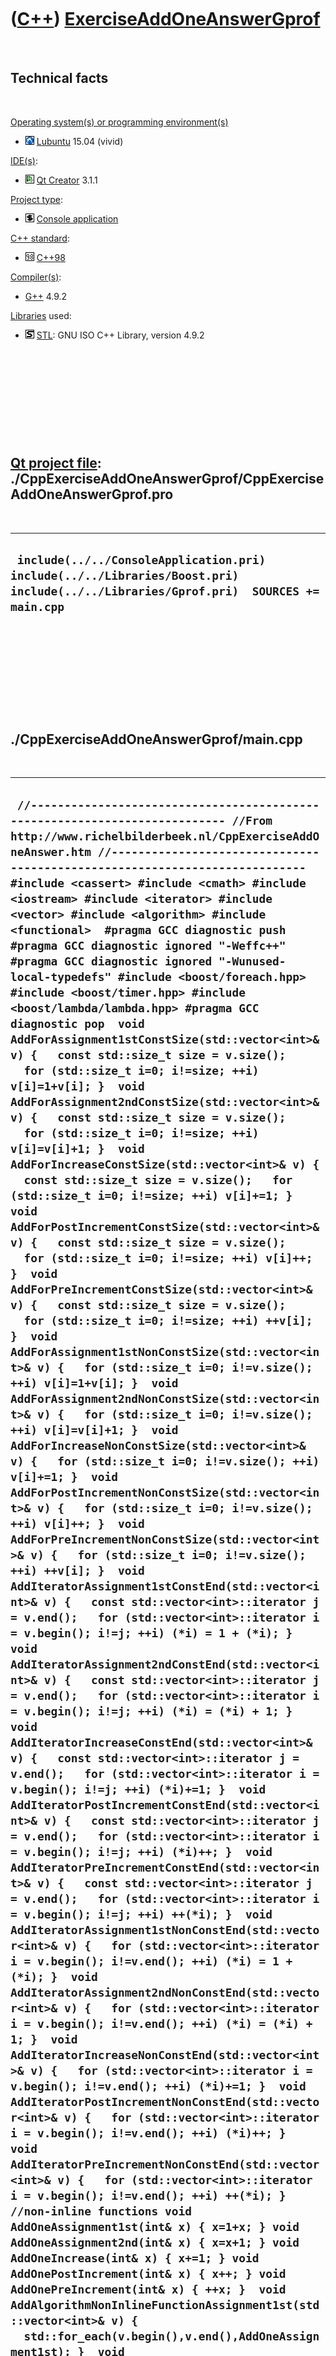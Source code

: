 



 

 

 

 

 

([C++](Cpp.md)) [ExerciseAddOneAnswerGprof](CppExerciseAddOneAnswerGprof.md)
==============================================================================

 

Technical facts
---------------

 

[Operating system(s) or programming environment(s)](CppOs.md)

-   ![Lubuntu](PicLubuntu.png) [Lubuntu](CppLubuntu.md) 15.04 (vivid)

[IDE(s)](CppIde.md):

-   ![Qt Creator](PicQtCreator.png) [Qt Creator](CppQtCreator.md) 3.1.1

[Project type](CppQtProjectType.md):

-   ![console](PicConsole.png) [Console
    application](CppConsoleApplication.md)

[C++ standard](CppStandard.md):

-   ![C++98](PicCpp98.png) [C++98](Cpp98.md)

[Compiler(s)](CppCompiler.md):

-   [G++](CppGpp.md) 4.9.2

[Libraries](CppLibrary.md) used:

-   ![STL](PicStl.png) [STL](CppStl.md): GNU ISO C++ Library, version
    4.9.2

 

 

 

 

 

[Qt project file](CppQtProjectFile.md): ./CppExerciseAddOneAnswerGprof/CppExerciseAddOneAnswerGprof.pro
--------------------------------------------------------------------------------------------------------

 

  -------------------------------------------------------------------------------------------------------------------------------------
  ` include(../../ConsoleApplication.pri) include(../../Libraries/Boost.pri) include(../../Libraries/Gprof.pri)  SOURCES += main.cpp`
  -------------------------------------------------------------------------------------------------------------------------------------

 

 

 

 

 

./CppExerciseAddOneAnswerGprof/main.cpp
---------------------------------------

 

  ----------------------------------------------------------------------------------------------------------------------------------------------------------------------------------------------------------------------------------------------------------------------------------------------------------------------------------------------------------------------------------------------------------------------------------------------------------------------------------------------------------------------------------------------------------------------------------------------------------------------------------------------------------------------------------------------------------------------------------------------------------------------------------------------------------------------------------------------------------------------------------------------------------------------------------------------------------------------------------------------------------------------------------------------------------------------------------------------------------------------------------------------------------------------------------------------------------------------------------------------------------------------------------------------------------------------------------------------------------------------------------------------------------------------------------------------------------------------------------------------------------------------------------------------------------------------------------------------------------------------------------------------------------------------------------------------------------------------------------------------------------------------------------------------------------------------------------------------------------------------------------------------------------------------------------------------------------------------------------------------------------------------------------------------------------------------------------------------------------------------------------------------------------------------------------------------------------------------------------------------------------------------------------------------------------------------------------------------------------------------------------------------------------------------------------------------------------------------------------------------------------------------------------------------------------------------------------------------------------------------------------------------------------------------------------------------------------------------------------------------------------------------------------------------------------------------------------------------------------------------------------------------------------------------------------------------------------------------------------------------------------------------------------------------------------------------------------------------------------------------------------------------------------------------------------------------------------------------------------------------------------------------------------------------------------------------------------------------------------------------------------------------------------------------------------------------------------------------------------------------------------------------------------------------------------------------------------------------------------------------------------------------------------------------------------------------------------------------------------------------------------------------------------------------------------------------------------------------------------------------------------------------------------------------------------------------------------------------------------------------------------------------------------------------------------------------------------------------------------------------------------------------------------------------------------------------------------------------------------------------------------------------------------------------------------------------------------------------------------------------------------------------------------------------------------------------------------------------------------------------------------------------------------------------------------------------------------------------------------------------------------------------------------------------------------------------------------------------------------------------------------------------------------------------------------------------------------------------------------------------------------------------------------------------------------------------------------------------------------------------------------------------------------------------------------------------------------------------------------------------------------------------------------------------------------------------------------------------------------------------------------------------------------------------------------------------------------------------------------------------------------------------------------------------------------------------------------------------------------------------------------------------------------------------------------------------------------------------------------------------------------------------------------------------------------------------------------------------------------------------------------------------------------------------------------------------------------------------------------------------------------------------------------------------------------------------------------------------------------------------------------------------------------------------------------------------------------------------------------------------------------------------------------------------------------------------------------------------------------------------------------------------------------------------------------------------------------------------------------------------------------------------------------------------------------------------------------------------------------------------------------------------------------------------------------------------------------------------------------------------------------------------------------------------------------------------------------------------------------------------------------------------------------------------------------------------------------------------------------------------------------------------------------------------------------------------------------------------------------------------------------------------------------------------------------------------------------------------------------------------------------------------------------------------------------------------------------------------------------------------------------------------------------------------------------------------------------------------------------------------------------------------------------------------------------------------------------------------------------------------------------------------------------------------------------------------------------------------------------------------------------------------------------------------------------------------------------------------------------------------------------------------------------------------------------------------------------------------------------------------------------------------------------------------------------------------------------------------------------------------------------------------------------------------------------------------------------------------------------------------------------------------------------------------------------------------------------------------------------------------------------------------------------------------------------------------------------------------------------------------------------------------------------------------------------------------------------------------------------------------------------------------------------------------------------------------------------------------------------------------------------------------------------------------------------------------------------------------------------------------------------------------------------------------------------------------------------------------------------------------------------------------------------------------------------------------------------------------------------------------------------------------------------------------------------------------------------------------------------------------------------------------------------------------------------------------------------------------------------------------------------------------------------------------------------------------------------------------------------------------------------------------------------------------------------------------------------------------------------------------------------------------------------------------------------------------------------------------------------------------------------------------------------------------------------------------------------------------------------------------------------------------------------------------------------------------------------------------------------------------------------------------------------------------------------------------------------------------------------------------------------------------------------------------------------------------------------------------------------------------------------------------------------------------------------------------------------------------------------------------------------------------------------------------------------------------------------------------------------------------------------------------------------------------------------------------------------------------------------------------------------------------------------------------------------------------------------------------------------------------------------------------------------------------------------------------------------------------------------------------------------------------------------------------------------------------------------------------------------------------------------------------------------------------------------------------------------------------------------------------------------------------------------------------------------------------------------------------------------------------------------------------------------------------------------------------------------------------------------------------------------------------------------------------------------------------------------------------------------------------------------------------------------------------------------------------------------------------------------------------------------------------------------------------------------------------------------------------------------------------------------------------------------------------------------------------------------------------------------------------------------------------------------------------------------------------------------------------------------------------------------------------------------------------------------------------------------------------------------------------------------------------------------------------------------------------------------------------------------------------------------------------------------------------------------------------------------------------------------------------------------------------------------------------------------------------------------------------------------------------------------------------------------------------------------------------------------------------------------------------------------------------------------------------------------------------------------------------------------------------------------------------------------------------------------------------------------------------------------------------------------------------------------------------------------------------------------------------------------------------------------------------------------------------------------------------------------------------------------------------------------------------------------------------------------------------------------------------------------------------------------------------------------------------------------------------------------------------------------------------------------------------------------------------------------------------------------------------------------------------------------------------------------------------------------------------------------------------------------------------------------------------------------------------------------------------------------------------------------------------------------------------------------------------------------------------------------------------------------------------------------------------------------------------------------------------------------------------------------------------------------------------------------------------------------------------------------------------------------------------------------------------------------------------------------------------------------------------------------------------------------------------------------------------------------------------------------------------------------------------------------------------------------------------------------------------------------------------------------------------------------------------------------------------------------------------------------------------------------------------------------------------------------------------------------------------------------------------------------------------------------------------------------------------------------------------------------------------------------------------------------------------------------------------------------------------------------------------------------------------------------------------------------------------------------------------------------------------------------------------------------------------------------------------------------------------------------------------------------------------------------------------------------------------------------------------------------------------------------------------------------------------------------------------------------------------------------------------------------------------------------------------------------------------------------------------------------------------------------------------------------------------------------------------------------------------------------------------------------------------------------------------------------------------------------------------------------------------------------------------------------------------------------------------------------------------------------------------------------------------------------------------------------------------------------------------------------------------------------------------------------------------------------------------------------------------------------------------------------------------------------------------------------------------------------------------------------------------------------------------------------------------------------------------------------------------------------------------------------------------------------------------------------------------------------------------------------------------------------------------------------------------------------------------------------------------------------------------------------------------------------------------------------------------------------------------------------------------------------------------------------------------------------------------------------------------------------------------------------------------------------------------------------------------------------------------------------------------------------------------------------------------------------------------------------------------------------------------------------------------------------------------------------------------------------------------------------------------------------------------------------------------------------------------------------------------------------------------------------------------------------------------------------------------------------------------------------------------------------------------------------------------------------------------------------------------------------------------------------------------------------------------------------------------------------------------------------------------------------------------------------------------------------------------------------------------------------------------------------------------------------------------------------------------------------------------------------------------------------------------------------------------------------------------------------------------------------------------------------------------------------------------------------------------------------------------------------------------------------------------------------------------------------------------------------------------------------------------------------------------------------------------------------------------------------------------------------------------------------------------------------------------------------------------------------------------------------------------------------------------------------------------------------------------------------------------------------------------------------------------------------------------------------------------------------------------------------------------------------------------------------------------------------------------------------------------------------------------------------------------------------------------------------------------------------------------------------------------------------------------------------------------------------------------------------------------------------------------------------------------------------------------------------------------------------------------------------------------------------------------------------------------------------------------------------------------------------------------------------------------------------------------------------------------------------------------------------------------------------------------------------------------------------------------------------------------------------------------------------------------------------------------------------------------------------------------------------------------------------------------------------------------------------------------------------------------------------------------------------------------------------------------------------------------------------------------------------------------------------------------------------------------------------------------------------------------------------------------------------------------------------------------------------------------------------------------------------------------------------------------------------------------------------------------------------------------------------------------------------------------------------------------------------------------------------------------------------------------------------------------------------------------------------------------------------------------------------------------------------------------------------------------------------------------------------------------------------------------------------------------------------------------------------------------------------------------------------------------------------------------------------------------------------------------------------------------------------------------------------------------------------------------------------------------------------------------------------------------------------------------------------------------------------------------------------------------------------------------------------------------------------------------------------------------------------------------------------------------------------------------------------------------------------------------------------------------------------------------------------------------------------------------------------------------------------------------------------------------------------------------------------------------------------------------------------------------------------------------------------------------------------------------------------------------------------------------------------------------------------------------------------------------------------------------------------------------------------------------------------------------------------------------------------------------------------------------------------------------------------------------------------------------------------------------------------------------------------------------------------------------------------------------------------------------------------------------------------------------------------------------------------------------------------------------------------------------------------------------------------------------------------------------------------------------------------------------------------------------------------------------------------------------------------------------------------------------------------------------------------------------------------------------------------------------------------------------------------------------------------------------------------------------------------------------------------------------------------------------------------------------------------------------------------------------------------------------------------------------------------------------------------------------------------------------------------------------------------------------------------------------------------------------------------------------------------------------------------------------------------------------------------------------------------------------------------------------------------------------------------------------------------------------------------------------------------------------------------------------------------------------------------------------------------------------------------------------------------------------------------------------------------------------------------------------------------------------------------------------------------------------------------------------------------------------------------------------------------------------------------------------------------------------------------------------------------------------------------------------------------------------------------------------------------------------------------------------------------------------------------------------------------------------------------------------------------------------------------------------------------------------------------------------------------------------------------------------------------------------------------------------------------------------------------------------------------------------------------------------------------------------------------------------------------------------------------------------------------------------------------------------------------------------------------------------------------------------------------------------------------------------------------------------------------------------------------------------------------------------------------------------------------------------------------------------------------------------------------------------------------------------------------------------------------------------------------------------------------------------------------------------------------------------------------------------------------------------------------------------------------------------------------------------------------------------------------------------------------------------------------------------------------------------------------------------------------------------------------------------------------------------------------------------------------------------------------------------------------------------------------------------------------------------------------------------------------------------------------------------------------------------------------------------------------------------------------------------------------------------------------
  ` //--------------------------------------------------------------------------- //From http://www.richelbilderbeek.nl/CppExerciseAddOneAnswer.htm //--------------------------------------------------------------------------- #include <cassert> #include <cmath> #include <iostream> #include <iterator> #include <vector> #include <algorithm> #include <functional>  #pragma GCC diagnostic push #pragma GCC diagnostic ignored "-Weffc++" #pragma GCC diagnostic ignored "-Wunused-local-typedefs" #include <boost/foreach.hpp> #include <boost/timer.hpp> #include <boost/lambda/lambda.hpp> #pragma GCC diagnostic pop  void AddForAssignment1stConstSize(std::vector<int>& v) {   const std::size_t size = v.size();   for (std::size_t i=0; i!=size; ++i) v[i]=1+v[i]; }  void AddForAssignment2ndConstSize(std::vector<int>& v) {   const std::size_t size = v.size();   for (std::size_t i=0; i!=size; ++i) v[i]=v[i]+1; }  void AddForIncreaseConstSize(std::vector<int>& v) {   const std::size_t size = v.size();   for (std::size_t i=0; i!=size; ++i) v[i]+=1; }  void AddForPostIncrementConstSize(std::vector<int>& v) {   const std::size_t size = v.size();   for (std::size_t i=0; i!=size; ++i) v[i]++; }  void AddForPreIncrementConstSize(std::vector<int>& v) {   const std::size_t size = v.size();   for (std::size_t i=0; i!=size; ++i) ++v[i]; }  void AddForAssignment1stNonConstSize(std::vector<int>& v) {   for (std::size_t i=0; i!=v.size(); ++i) v[i]=1+v[i]; }  void AddForAssignment2ndNonConstSize(std::vector<int>& v) {   for (std::size_t i=0; i!=v.size(); ++i) v[i]=v[i]+1; }  void AddForIncreaseNonConstSize(std::vector<int>& v) {   for (std::size_t i=0; i!=v.size(); ++i) v[i]+=1; }  void AddForPostIncrementNonConstSize(std::vector<int>& v) {   for (std::size_t i=0; i!=v.size(); ++i) v[i]++; }  void AddForPreIncrementNonConstSize(std::vector<int>& v) {   for (std::size_t i=0; i!=v.size(); ++i) ++v[i]; }  void AddIteratorAssignment1stConstEnd(std::vector<int>& v) {   const std::vector<int>::iterator j = v.end();   for (std::vector<int>::iterator i = v.begin(); i!=j; ++i) (*i) = 1 + (*i); }  void AddIteratorAssignment2ndConstEnd(std::vector<int>& v) {   const std::vector<int>::iterator j = v.end();   for (std::vector<int>::iterator i = v.begin(); i!=j; ++i) (*i) = (*i) + 1; }  void AddIteratorIncreaseConstEnd(std::vector<int>& v) {   const std::vector<int>::iterator j = v.end();   for (std::vector<int>::iterator i = v.begin(); i!=j; ++i) (*i)+=1; }  void AddIteratorPostIncrementConstEnd(std::vector<int>& v) {   const std::vector<int>::iterator j = v.end();   for (std::vector<int>::iterator i = v.begin(); i!=j; ++i) (*i)++; }  void AddIteratorPreIncrementConstEnd(std::vector<int>& v) {   const std::vector<int>::iterator j = v.end();   for (std::vector<int>::iterator i = v.begin(); i!=j; ++i) ++(*i); }  void AddIteratorAssignment1stNonConstEnd(std::vector<int>& v) {   for (std::vector<int>::iterator i = v.begin(); i!=v.end(); ++i) (*i) = 1 + (*i); }  void AddIteratorAssignment2ndNonConstEnd(std::vector<int>& v) {   for (std::vector<int>::iterator i = v.begin(); i!=v.end(); ++i) (*i) = (*i) + 1; }  void AddIteratorIncreaseNonConstEnd(std::vector<int>& v) {   for (std::vector<int>::iterator i = v.begin(); i!=v.end(); ++i) (*i)+=1; }  void AddIteratorPostIncrementNonConstEnd(std::vector<int>& v) {   for (std::vector<int>::iterator i = v.begin(); i!=v.end(); ++i) (*i)++; }  void AddIteratorPreIncrementNonConstEnd(std::vector<int>& v) {   for (std::vector<int>::iterator i = v.begin(); i!=v.end(); ++i) ++(*i); }  //non-inline functions void AddOneAssignment1st(int& x) { x=1+x; } void AddOneAssignment2nd(int& x) { x=x+1; } void AddOneIncrease(int& x) { x+=1; } void AddOnePostIncrement(int& x) { x++; } void AddOnePreIncrement(int& x) { ++x; }  void AddAlgorithmNonInlineFunctionAssignment1st(std::vector<int>& v) {   std::for_each(v.begin(),v.end(),AddOneAssignment1st); }  void AddAlgorithmNonInlineFunctionAssignment2nd(std::vector<int>& v) {   std::for_each(v.begin(),v.end(),AddOneAssignment2nd); }  void AddAlgorithmNonInlineFunctionIncrease(std::vector<int>& v) {   std::for_each(v.begin(),v.end(),AddOneIncrease); }  void AddAlgorithmNonInlineFunctionPostIncrement(std::vector<int>& v) {   std::for_each(v.begin(),v.end(),AddOnePostIncrement); }  void AddAlgorithmNonInlineFunctionPreIncrement(std::vector<int>& v) {   std::for_each(v.begin(),v.end(),AddOnePreIncrement); }  //inline functions inline void AddOneAssignmentInline1st(int& x) { x=1+x; } inline void AddOneAssignmentInline2nd(int& x) { x=x+1; } inline void AddOneIncreaseInline(int& x) { x+=1; } inline void AddOnePostIncrementInline(int& x) { x++; } inline void AddOnePreIncrementInline(int& x) { ++x; }  void AddAlgorithmInlineFunctionAssignment1st(std::vector<int>& v) {   std::for_each(v.begin(),v.end(),AddOneAssignmentInline1st); }  void AddAlgorithmInlineFunctionAssignment2nd(std::vector<int>& v) {   std::for_each(v.begin(),v.end(),AddOneAssignmentInline2nd); }  void AddAlgorithmInlineFunctionIncrease(std::vector<int>& v) {   std::for_each(v.begin(),v.end(),AddOneIncreaseInline); }  void AddAlgorithmInlineFunctionPostIncrement(std::vector<int>& v) {   std::for_each(v.begin(),v.end(),AddOnePostIncrementInline); }  void AddAlgorithmInlineFunctionPreIncrement(std::vector<int>& v) {   std::for_each(v.begin(),v.end(),AddOnePreIncrementInline); }  //Non-inline-operator() structs struct AddOnerNonInlineAssignment1st { void operator()(int& x) { x=1+x; } }; struct AddOnerNonInlineAssignment2nd { void operator()(int& x) { x=x+1; } }; struct AddOnerNonInlineIncrease      { void operator()(int& x) { x+=1;  } }; struct AddOnerNonInlinePostIncrement { void operator()(int& x) { x++;   } }; struct AddOnerNonInlinePreIncrement  { void operator()(int& x) { ++x;   } };  void AddAlgorithmFunctorNonInlineAssignment1st(std::vector<int>& v) {   std::for_each(v.begin(),v.end(), AddOnerNonInlineAssignment1st() ); }  void AddAlgorithmFunctorNonInlineAssignment2nd(std::vector<int>& v) {   std::for_each(v.begin(),v.end(), AddOnerNonInlineAssignment2nd() ); }  void AddAlgorithmFunctorNonInlineIncrease(std::vector<int>& v) {   std::for_each(v.begin(),v.end(), AddOnerNonInlineIncrease() ); }  void AddAlgorithmFunctorNonInlinePostIncrement(std::vector<int>& v) {   std::for_each(v.begin(),v.end(), AddOnerNonInlinePostIncrement() ); }  void AddAlgorithmFunctorNonInlinePreIncrement(std::vector<int>& v) {   std::for_each(v.begin(),v.end(), AddOnerNonInlinePreIncrement() ); }  //Inline-operator() structs struct AddOnerInlineAssignment1st { inline void operator()(int& x) { x=1+x; } }; struct AddOnerInlineAssignment2nd { inline void operator()(int& x) { x=x+1; } }; struct AddOnerInlineIncrease      { inline void operator()(int& x) { x+=1;  } }; struct AddOnerInlinePostIncrement { inline void operator()(int& x) { x++;   } }; struct AddOnerInlinePreIncrement  { inline void operator()(int& x) { ++x;   } };  void AddAlgorithmFunctorInlineAssignment1st(std::vector<int>& v) {   std::for_each(v.begin(),v.end(), AddOnerInlineAssignment1st() ); }  void AddAlgorithmFunctorInlineAssignment2nd(std::vector<int>& v) {   std::for_each(v.begin(),v.end(), AddOnerInlineAssignment2nd() ); }  void AddAlgorithmFunctorInlineIncrease(std::vector<int>& v) {   std::for_each(v.begin(),v.end(), AddOnerInlineIncrease() ); }  void AddAlgorithmFunctorInlinePostIncrement(std::vector<int>& v) {   std::for_each(v.begin(),v.end(), AddOnerInlinePostIncrement() ); }  void AddAlgorithmFunctorInlinePreIncrement(std::vector<int>& v) {   std::for_each(v.begin(),v.end(), AddOnerInlinePreIncrement() ); }  void AddAlgorithmBind1st(std::vector<int>& v) {   std::transform(v.begin(),v.end(),v.begin(),     std::bind1st(std::plus<int>(),1)); }  void AddAlgorithmBind2nd(std::vector<int>& v) {   std::transform(v.begin(),v.end(),v.begin(),     std::bind2nd(std::plus<int>(),1)); }  void AddBoostForeachPreIncrement(std::vector<int>& v) {   BOOST_FOREACH(int &i, v) { ++i; } }  void AddBoostForeachPostIncrement(std::vector<int>& v) {   BOOST_FOREACH(int &i, v) { i++; } }  void AddBoostForeachIncrease(std::vector<int>& v) {   BOOST_FOREACH(int &i, v) { i+=1; } }  void AddBoostForeachAssignment1st(std::vector<int>& v) {   BOOST_FOREACH(int &i, v) { i=1+i; } }  void AddBoostForeachAssignment2nd(std::vector<int>& v) {   BOOST_FOREACH(int &i, v) { i=i+1; } }  void AddBoostLambdaPreIncrement(std::vector<int>& v) {   std::for_each(v.begin(),v.end(), ++boost::lambda::_1); }  void AddBoostLambdaPostIncrement(std::vector<int>& v) {   std::for_each(v.begin(),v.end(), boost::lambda::_1++); }  void AddBoostLambdaIncrease(std::vector<int>& v) {   std::for_each(v.begin(),v.end(), boost::lambda::_1+=1); }  void AddBoostLambdaAssignment1st(std::vector<int>& v) {   std::for_each(v.begin(),v.end(), boost::lambda::_1 = boost::lambda::_1 + 1); }  void AddBoostLambdaAssignment2nd(std::vector<int>& v) {   std::for_each(v.begin(),v.end(), boost::lambda::_1 = 1 + boost::lambda::_1); }  void AddCpp11ForPreIncrement(std::vector<int>& v) {   for(int &i: v) { ++i; } }  void AddCpp11ForPostIncrement(std::vector<int>& v) {   for(int &i: v) { i++; } }  void AddCpp11ForIncrease(std::vector<int>& v) {   for(int &i: v) { i+=1; } }  void AddCpp11ForAssignment1st(std::vector<int>& v) {   for(int &i: v) { i=1+i; } }  void AddCpp11ForAssignment2nd(std::vector<int>& v) {   for(int &i: v) { i=i+1; } }  void AddCpp11LambdaPreIncrement(std::vector<int>& v) {   std::for_each(v.begin(),v.end(), [](int&i) { ++i; } ); }  void AddCpp11LambdaPostIncrement(std::vector<int>& v) {   std::for_each(v.begin(),v.end(), [](int&i) { i++; } ); }  void AddCpp11LambdaIncrease(std::vector<int>& v) {   std::for_each(v.begin(),v.end(), [](int&i) { i+=1; } ); }  void AddCpp11LambdaAssignment1st(std::vector<int>& v) {   std::for_each(v.begin(),v.end(), [](int&i) { i = i + 1; } ); }  void AddCpp11LambdaAssignment2nd(std::vector<int>& v) {   std::for_each(v.begin(),v.end(), [](int&i) { i = 1 + i; } ); }  //From http://www.richelbilderbeek.nl/CppExerciseAddOneAnswer.htm struct Function {   typedef void (*FunctionPointer)(std::vector<int>&);    Function(FunctionPointer function, const std::string& name)     : m_function(function),       m_name(name),       m_time(0.0)   {    }   void DoWork(std::vector<int>& v)   {     boost::timer t;     m_function(v);     m_time += t.elapsed();   }   const std::string& GetName() const { return m_name; }   double GetTime() const { return m_time; }   private:   FunctionPointer m_function;   std::string m_name;   double m_time; };  //From http://www.richelbilderbeek.nl/CppExerciseAddOneAnswer.htm std::vector<Function> GetFunctions() {   std::vector<Function> v;   //For loop, const size   v.push_back(Function(AddForAssignment1stConstSize,"For-loop, assignment 1st, const size"));   v.push_back(Function(AddForAssignment2ndConstSize,"For-loop, assignment 2nd, const size"));   v.push_back(Function(AddForIncreaseConstSize,"For-loop, increase, const size"));   v.push_back(Function(AddForPostIncrementConstSize,"For-loop, post-increment, const size"));   v.push_back(Function(AddForPreIncrementConstSize,"For-loop, pre-increment, const size"));   //For loop, non-const size   v.push_back(Function(AddForAssignment1stNonConstSize,"For-loop, assignment 1st, non-const size"));   v.push_back(Function(AddForAssignment2ndNonConstSize,"For-loop, assignment 2nd, non-const size"));   v.push_back(Function(AddForIncreaseNonConstSize,"For-loop, increase, non-const size"));   v.push_back(Function(AddForPostIncrementNonConstSize,"For-loop, post-increment, non-const size"));   v.push_back(Function(AddForPreIncrementNonConstSize,"For-loop, pre-increment, non-const size"));   //Iterator, const end   v.push_back(Function(AddIteratorAssignment1stConstEnd,"Iterator, assignment 1st, const end"));   v.push_back(Function(AddIteratorAssignment2ndConstEnd,"Iterator, assignment 2nd, const end"));   v.push_back(Function(AddIteratorIncreaseConstEnd,"Iterator, increase, const end"));   v.push_back(Function(AddIteratorPostIncrementConstEnd,"Iterator, post-increment, const end"));   v.push_back(Function(AddIteratorPreIncrementConstEnd,"Iterator, pre-increment, const end"));   //Iterator, non-const end   v.push_back(Function(AddIteratorAssignment1stNonConstEnd,"Iterator, assignment 1st, non-const end"));   v.push_back(Function(AddIteratorAssignment2ndNonConstEnd,"Iterator, assignment 2nd, non-const end"));   v.push_back(Function(AddIteratorIncreaseNonConstEnd,"Iterator, increase, non-const end"));   v.push_back(Function(AddIteratorPostIncrementNonConstEnd,"Iterator, post-increment, non-const end"));   v.push_back(Function(AddIteratorPreIncrementNonConstEnd,"Iterator, pre-increment, non-const end"));   //Algorithm to non-inline function   v.push_back(Function(AddAlgorithmNonInlineFunctionAssignment1st,     "Algorithm, non-inline function, assignment 1st"));   v.push_back(Function(AddAlgorithmNonInlineFunctionAssignment2nd,     "Algorithm, non-inline function, assignment 2nd"));   v.push_back(Function(AddAlgorithmNonInlineFunctionIncrease,     "Algorithm, non-inline function, increase"));   v.push_back(Function(AddAlgorithmNonInlineFunctionPostIncrement,     "Algorithm, non-inline function, post-increment"));   v.push_back(Function(AddAlgorithmNonInlineFunctionPreIncrement,     "Algorithm, non-inline function, pre-increment"));   //Algorithm to inline function   v.push_back(Function(AddAlgorithmInlineFunctionAssignment1st,     "Algorithm, inline function, assignment 1st"));   v.push_back(Function(AddAlgorithmInlineFunctionAssignment2nd,     "Algorithm, inline function, assignment 2nd"));   v.push_back(Function(AddAlgorithmInlineFunctionIncrease,     "Algorithm, inline function, increase"));   v.push_back(Function(AddAlgorithmInlineFunctionPostIncrement,     "Algorithm, inline function, post-increment"));   v.push_back(Function(AddAlgorithmInlineFunctionPreIncrement,     "Algorithm, inline function, pre-increment"));   //Algorithm using non-inline-operator() functor   v.push_back(Function(AddAlgorithmFunctorNonInlineAssignment1st,     "Algorithm, functor, non-inline, assignment 1st"));   v.push_back(Function(AddAlgorithmFunctorNonInlineAssignment2nd,     "Algorithm, functor, non-inline, assignment 2nd"));   v.push_back(Function(AddAlgorithmFunctorNonInlineIncrease,     "Algorithm, functor, non-inline, increase"));   v.push_back(Function(AddAlgorithmFunctorNonInlinePostIncrement,     "Algorithm, functor, non-inline, post-increment"));   v.push_back(Function(AddAlgorithmFunctorNonInlinePreIncrement,     "Algorithm, functor, non-inline, pre-increment"));   //Algorithm using inline-operator() functor   v.push_back(Function(AddAlgorithmFunctorInlineAssignment1st,     "Algorithm, functor, inline, assignment 1st"));   v.push_back(Function(AddAlgorithmFunctorInlineAssignment2nd,     "Algorithm, functor, inline, assignment 2nd"));   v.push_back(Function(AddAlgorithmFunctorInlineIncrease,     "Algorithm, functor, inline, increase"));   v.push_back(Function(AddAlgorithmFunctorInlinePostIncrement,     "Algorithm, functor, inline, post-increment"));   v.push_back(Function(AddAlgorithmFunctorInlinePreIncrement,     "Algorithm, functor, inline, pre-increment"));   //Binders   v.push_back(Function(AddAlgorithmBind1st,     "Algorithm, std::plus, std::bind1st"));   v.push_back(Function(AddAlgorithmBind2nd,     "Algorithm, std::plus, std::bind2nd"));   //BOOST_FOREACH   v.push_back(Function(AddBoostForeachPreIncrement,     "BOOST_FOREACH, pre-increment"));   v.push_back(Function(AddBoostForeachPostIncrement,     "BOOST_FOREACH, post-increment"));   v.push_back(Function(AddBoostForeachIncrease,     "BOOST_FOREACH, increase"));   v.push_back(Function(AddBoostForeachAssignment1st,     "BOOST_FOREACH, assignment 1st"));   v.push_back(Function(AddBoostForeachAssignment2nd,     "BOOST_FOREACH, assignment 2nd"));   //Boost Lambda   v.push_back(Function(AddBoostLambdaPreIncrement,     "Boost.Lambda, pre-increment"));   v.push_back(Function(AddBoostLambdaPostIncrement,     "Boost.Lambda, post-increment"));   v.push_back(Function(AddBoostLambdaIncrease,     "Boost.Lambda, increase"));   v.push_back(Function(AddBoostLambdaAssignment1st,     "Boost.Lambda, assignment 1st"));   v.push_back(Function(AddBoostLambdaAssignment2nd,     "Boost.Lambda, assignment 2nd"));   //C++11 ranged for loop   v.push_back(Function(AddCpp11ForPreIncrement,     "C++11 ranged for loop, pre-increment"));   v.push_back(Function(AddCpp11ForPostIncrement,     "C++11 ranged for loop, post-increment"));   v.push_back(Function(AddCpp11ForIncrease,     "C++11 ranged for loop, increase"));   v.push_back(Function(AddCpp11ForAssignment1st,     "C++11 ranged for loop, assignment 1st"));   v.push_back(Function(AddCpp11ForAssignment2nd,     "C++11 ranged for loop, assignment 2nd"));   //C++11 Lambda   v.push_back(Function(AddCpp11LambdaPreIncrement,     "C++11 lambda expression, pre-increment"));   v.push_back(Function(AddCpp11LambdaPostIncrement,     "C++11 lambda expression, post-increment"));   v.push_back(Function(AddCpp11LambdaIncrease,     "C++11 lambda expression, increase"));   v.push_back(Function(AddCpp11LambdaAssignment1st,     "C++11 lambda expression, assignment 1st"));   v.push_back(Function(AddCpp11LambdaAssignment2nd,     "C++11 lambda expression, assignment 2nd"));   return v; }  void TestFunctions(const std::vector<Function>& functions_original) {   std::vector<Function> functions(functions_original);   std::vector<int> v;   int value = 0;   v.push_back(value);    std::for_each(functions.begin(),functions.end(),     [&v,&value](Function& function)     {       function.DoWork(v);       assert(v[0] == value + 1);       ++value;     }   ); }  //From http://www.richelbilderbeek.nl/CppExerciseAddOneAnswer.htm int main() {   #ifndef NDEBUG   std::cout << "Set program to release mode, otherwise benchmark gives misleading results\n";\   return 0;   #else    boost::timer t;    const int size = 100000000;   const int nTimes = 10;   std::vector<Function> functions = GetFunctions();   TestFunctions(functions);    std::vector<int> v(size,0);    for (int i=0; i!=nTimes; ++i)   {     std::cout << i << " / " << nTimes << std::endl;     std::random_shuffle(functions.begin(), functions.end());     std::for_each(functions.begin(),functions.end(),       [&v](Function& f)       {         f.DoWork(v);         assert(f.GetTime() > 0.0           && "There must be some time passing for a test to work"           && "Increase 'size'");       }     );   }    std::sort(functions.begin(),functions.end(),     [](const Function& lhs, const Function& rhs)     {       return lhs.GetTime() < rhs.GetTime();     }   );    std::cout     << "Done!\n"     << "Size std::vector: " << size << '\n'     << "Repeats: " << nTimes << '\n'     << "Timer minimal interval: " << t.elapsed_min() << '\n'     << "Results (best result first):\n";    std::for_each(functions.begin(),functions.end(),     [](const Function& f)     {       std::cout << f.GetName() << ": " << f.GetTime() << '\n';     }   );     std::cout << "Total running time: " << t.elapsed() << " seconds." << std::endl;   #endif }  /* Size std::vector: 40000000 Repeats: 10 Timer minimal interval: 1e-06 Results (best result first): C++11 lambda expression, pre-increment: 0.37 Iterator, increase, non-const end: 0.38 Algorithm, functor, inline, assignment 1st: 0.38 Algorithm, functor, non-inline, increase: 0.38 Algorithm, functor, non-inline, pre-increment: 0.38 BOOST_FOREACH, assignment 2nd: 0.38 Iterator, post-increment, const end: 0.38 Boost.Lambda, pre-increment: 0.38 Algorithm, non-inline function, assignment 2nd: 0.38 Algorithm, inline function, pre-increment: 0.38 Boost.Lambda, assignment 1st: 0.39 BOOST_FOREACH, increase: 0.39 Algorithm, inline function, assignment 2nd: 0.39 BOOST_FOREACH, pre-increment: 0.39 Algorithm, functor, non-inline, assignment 2nd: 0.39 Algorithm, inline function, post-increment: 0.39 C++11 ranged for loop, pre-increment: 0.39 Algorithm, functor, non-inline, assignment 1st: 0.39 C++11 ranged for loop, assignment 2nd: 0.39 Boost.Lambda, assignment 2nd: 0.39 Algorithm, functor, non-inline, post-increment: 0.39 Iterator, post-increment, non-const end: 0.39 Iterator, pre-increment, non-const end: 0.39 Algorithm, non-inline function, assignment 1st: 0.39 BOOST_FOREACH, assignment 1st: 0.39 Algorithm, std::plus, std::bind2nd: 0.39 Iterator, assignment 2nd, const end: 0.39 Algorithm, non-inline function, post-increment: 0.39 Iterator, pre-increment, const end: 0.39 Iterator, assignment 2nd, non-const end: 0.39 Algorithm, inline function, assignment 1st: 0.39 Algorithm, functor, inline, post-increment: 0.4 C++11 lambda expression, increase: 0.4 Boost.Lambda, post-increment: 0.4 Boost.Lambda, increase: 0.4 Iterator, increase, const end: 0.4 Algorithm, std::plus, std::bind1st: 0.4 Iterator, assignment 1st, non-const end: 0.4 C++11 ranged for loop, increase: 0.4 Algorithm, functor, inline, increase: 0.4 C++11 lambda expression, post-increment: 0.4 Algorithm, functor, inline, assignment 2nd: 0.4 C++11 ranged for loop, post-increment: 0.4 Algorithm, inline function, increase: 0.4 Algorithm, non-inline function, increase: 0.4 Algorithm, non-inline function, pre-increment: 0.4 C++11 ranged for loop, assignment 1st: 0.4 BOOST_FOREACH, post-increment: 0.4 Iterator, assignment 1st, const end: 0.4 C++11 lambda expression, assignment 1st: 0.41 Algorithm, functor, inline, pre-increment: 0.41 For-loop, increase, const size: 0.44 For-loop, increase, non-const size: 0.44 For-loop, assignment 1st, const size: 0.44 For-loop, assignment 2nd, non-const size: 0.45 For-loop, assignment 1st, non-const size: 0.46 For-loop, assignment 2nd, const size: 0.46 C++11 lambda expression, assignment 2nd: 0.46 For-loop, post-increment, const size: 0.47 For-loop, post-increment, non-const size: 0.47 For-loop, pre-increment, non-const size: 0.48 For-loop, pre-increment, const size: 0.49 Total running time: 25.16 seconds. */  /* 2015-04-10: Differences are very small  Size std::vector: 10000000 Repeats: 100 Timer minimal interval: 1e-06 Results (best result first): C++11 ranged for loop, post-increment: 0.606102 Algorithm, std::plus, std::bind1st: 0.607189 BOOST_FOREACH, post-increment: 0.607494 Boost.Lambda, increase: 0.607584 Algorithm, inline function, assignment 2nd: 0.607798 Algorithm, non-inline function, pre-increment: 0.608403 Algorithm, inline function, pre-increment: 0.608423 Boost.Lambda, assignment 1st: 0.608449 BOOST_FOREACH, increase: 0.608545 Algorithm, functor, inline, pre-increment: 0.608674 Algorithm, functor, non-inline, pre-increment: 0.608743 Iterator, increase, non-const end: 0.608774 Boost.Lambda, pre-increment: 0.60902 For-loop, post-increment, non-const size: 0.60909 Algorithm, functor, non-inline, post-increment: 0.609102 For-loop, pre-increment, const size: 0.609103 Iterator, post-increment, non-const end: 0.609108 For-loop, assignment 2nd, const size: 0.609204 BOOST_FOREACH, assignment 2nd: 0.609284 Algorithm, non-inline function, increase: 0.609377 C++11 ranged for loop, pre-increment: 0.609492 Iterator, pre-increment, const end: 0.609536 Algorithm, non-inline function, post-increment: 0.609639 Iterator, increase, const end: 0.609649 C++11 lambda expression, assignment 2nd: 0.609673 BOOST_FOREACH, pre-increment: 0.609676 C++11 lambda expression, assignment 1st: 0.609685 C++11 ranged for loop, increase: 0.609724 Algorithm, non-inline function, assignment 1st: 0.609897 Boost.Lambda, assignment 2nd: 0.610001 Algorithm, non-inline function, assignment 2nd: 0.610085 Iterator, assignment 2nd, const end: 0.610213 C++11 ranged for loop, assignment 1st: 0.610294 Iterator, assignment 1st, const end: 0.610415 For-loop, post-increment, const size: 0.610618 Algorithm, functor, inline, post-increment: 0.610623 Algorithm, functor, inline, assignment 1st: 0.610693 Algorithm, inline function, assignment 1st: 0.61088 Iterator, post-increment, const end: 0.61091 For-loop, assignment 1st, const size: 0.611026 For-loop, increase, non-const size: 0.611066 For-loop, assignment 2nd, non-const size: 0.611367 Iterator, assignment 1st, non-const end: 0.611531 C++11 lambda expression, pre-increment: 0.611675 For-loop, assignment 1st, non-const size: 0.611689 Algorithm, functor, non-inline, assignment 2nd: 0.611726 Algorithm, functor, inline, increase: 0.611765 BOOST_FOREACH, assignment 1st: 0.611871 Algorithm, inline function, increase: 0.612154 C++11 lambda expression, increase: 0.612166 For-loop, pre-increment, non-const size: 0.612224 For-loop, increase, const size: 0.612383 Algorithm, functor, non-inline, increase: 0.612502 C++11 ranged for loop, assignment 2nd: 0.61253 Algorithm, functor, non-inline, assignment 1st: 0.612554 Boost.Lambda, post-increment: 0.612612 Iterator, assignment 2nd, non-const end: 0.612879 Algorithm, std::plus, std::bind2nd: 0.613106 Algorithm, functor, inline, assignment 2nd: 0.613279 Iterator, pre-increment, non-const end: 0.61335 Algorithm, inline function, post-increment: 0.613957 C++11 lambda expression, post-increment: 0.614741 Total running time: 37.8573 seconds.  */`
  ----------------------------------------------------------------------------------------------------------------------------------------------------------------------------------------------------------------------------------------------------------------------------------------------------------------------------------------------------------------------------------------------------------------------------------------------------------------------------------------------------------------------------------------------------------------------------------------------------------------------------------------------------------------------------------------------------------------------------------------------------------------------------------------------------------------------------------------------------------------------------------------------------------------------------------------------------------------------------------------------------------------------------------------------------------------------------------------------------------------------------------------------------------------------------------------------------------------------------------------------------------------------------------------------------------------------------------------------------------------------------------------------------------------------------------------------------------------------------------------------------------------------------------------------------------------------------------------------------------------------------------------------------------------------------------------------------------------------------------------------------------------------------------------------------------------------------------------------------------------------------------------------------------------------------------------------------------------------------------------------------------------------------------------------------------------------------------------------------------------------------------------------------------------------------------------------------------------------------------------------------------------------------------------------------------------------------------------------------------------------------------------------------------------------------------------------------------------------------------------------------------------------------------------------------------------------------------------------------------------------------------------------------------------------------------------------------------------------------------------------------------------------------------------------------------------------------------------------------------------------------------------------------------------------------------------------------------------------------------------------------------------------------------------------------------------------------------------------------------------------------------------------------------------------------------------------------------------------------------------------------------------------------------------------------------------------------------------------------------------------------------------------------------------------------------------------------------------------------------------------------------------------------------------------------------------------------------------------------------------------------------------------------------------------------------------------------------------------------------------------------------------------------------------------------------------------------------------------------------------------------------------------------------------------------------------------------------------------------------------------------------------------------------------------------------------------------------------------------------------------------------------------------------------------------------------------------------------------------------------------------------------------------------------------------------------------------------------------------------------------------------------------------------------------------------------------------------------------------------------------------------------------------------------------------------------------------------------------------------------------------------------------------------------------------------------------------------------------------------------------------------------------------------------------------------------------------------------------------------------------------------------------------------------------------------------------------------------------------------------------------------------------------------------------------------------------------------------------------------------------------------------------------------------------------------------------------------------------------------------------------------------------------------------------------------------------------------------------------------------------------------------------------------------------------------------------------------------------------------------------------------------------------------------------------------------------------------------------------------------------------------------------------------------------------------------------------------------------------------------------------------------------------------------------------------------------------------------------------------------------------------------------------------------------------------------------------------------------------------------------------------------------------------------------------------------------------------------------------------------------------------------------------------------------------------------------------------------------------------------------------------------------------------------------------------------------------------------------------------------------------------------------------------------------------------------------------------------------------------------------------------------------------------------------------------------------------------------------------------------------------------------------------------------------------------------------------------------------------------------------------------------------------------------------------------------------------------------------------------------------------------------------------------------------------------------------------------------------------------------------------------------------------------------------------------------------------------------------------------------------------------------------------------------------------------------------------------------------------------------------------------------------------------------------------------------------------------------------------------------------------------------------------------------------------------------------------------------------------------------------------------------------------------------------------------------------------------------------------------------------------------------------------------------------------------------------------------------------------------------------------------------------------------------------------------------------------------------------------------------------------------------------------------------------------------------------------------------------------------------------------------------------------------------------------------------------------------------------------------------------------------------------------------------------------------------------------------------------------------------------------------------------------------------------------------------------------------------------------------------------------------------------------------------------------------------------------------------------------------------------------------------------------------------------------------------------------------------------------------------------------------------------------------------------------------------------------------------------------------------------------------------------------------------------------------------------------------------------------------------------------------------------------------------------------------------------------------------------------------------------------------------------------------------------------------------------------------------------------------------------------------------------------------------------------------------------------------------------------------------------------------------------------------------------------------------------------------------------------------------------------------------------------------------------------------------------------------------------------------------------------------------------------------------------------------------------------------------------------------------------------------------------------------------------------------------------------------------------------------------------------------------------------------------------------------------------------------------------------------------------------------------------------------------------------------------------------------------------------------------------------------------------------------------------------------------------------------------------------------------------------------------------------------------------------------------------------------------------------------------------------------------------------------------------------------------------------------------------------------------------------------------------------------------------------------------------------------------------------------------------------------------------------------------------------------------------------------------------------------------------------------------------------------------------------------------------------------------------------------------------------------------------------------------------------------------------------------------------------------------------------------------------------------------------------------------------------------------------------------------------------------------------------------------------------------------------------------------------------------------------------------------------------------------------------------------------------------------------------------------------------------------------------------------------------------------------------------------------------------------------------------------------------------------------------------------------------------------------------------------------------------------------------------------------------------------------------------------------------------------------------------------------------------------------------------------------------------------------------------------------------------------------------------------------------------------------------------------------------------------------------------------------------------------------------------------------------------------------------------------------------------------------------------------------------------------------------------------------------------------------------------------------------------------------------------------------------------------------------------------------------------------------------------------------------------------------------------------------------------------------------------------------------------------------------------------------------------------------------------------------------------------------------------------------------------------------------------------------------------------------------------------------------------------------------------------------------------------------------------------------------------------------------------------------------------------------------------------------------------------------------------------------------------------------------------------------------------------------------------------------------------------------------------------------------------------------------------------------------------------------------------------------------------------------------------------------------------------------------------------------------------------------------------------------------------------------------------------------------------------------------------------------------------------------------------------------------------------------------------------------------------------------------------------------------------------------------------------------------------------------------------------------------------------------------------------------------------------------------------------------------------------------------------------------------------------------------------------------------------------------------------------------------------------------------------------------------------------------------------------------------------------------------------------------------------------------------------------------------------------------------------------------------------------------------------------------------------------------------------------------------------------------------------------------------------------------------------------------------------------------------------------------------------------------------------------------------------------------------------------------------------------------------------------------------------------------------------------------------------------------------------------------------------------------------------------------------------------------------------------------------------------------------------------------------------------------------------------------------------------------------------------------------------------------------------------------------------------------------------------------------------------------------------------------------------------------------------------------------------------------------------------------------------------------------------------------------------------------------------------------------------------------------------------------------------------------------------------------------------------------------------------------------------------------------------------------------------------------------------------------------------------------------------------------------------------------------------------------------------------------------------------------------------------------------------------------------------------------------------------------------------------------------------------------------------------------------------------------------------------------------------------------------------------------------------------------------------------------------------------------------------------------------------------------------------------------------------------------------------------------------------------------------------------------------------------------------------------------------------------------------------------------------------------------------------------------------------------------------------------------------------------------------------------------------------------------------------------------------------------------------------------------------------------------------------------------------------------------------------------------------------------------------------------------------------------------------------------------------------------------------------------------------------------------------------------------------------------------------------------------------------------------------------------------------------------------------------------------------------------------------------------------------------------------------------------------------------------------------------------------------------------------------------------------------------------------------------------------------------------------------------------------------------------------------------------------------------------------------------------------------------------------------------------------------------------------------------------------------------------------------------------------------------------------------------------------------------------------------------------------------------------------------------------------------------------------------------------------------------------------------------------------------------------------------------------------------------------------------------------------------------------------------------------------------------------------------------------------------------------------------------------------------------------------------------------------------------------------------------------------------------------------------------------------------------------------------------------------------------------------------------------------------------------------------------------------------------------------------------------------------------------------------------------------------------------------------------------------------------------------------------------------------------------------------------------------------------------------------------------------------------------------------------------------------------------------------------------------------------------------------------------------------------------------------------------------------------------------------------------------------------------------------------------------------------------------------------------------------------------------------------------------------------------------------------------------------------------------------------------------------------------------------------------------------------------------------------------------------------------------------------------------------------------------------------------------------------------------------------------------------------------------------------------------------------------------------------------------------------------------------------------------------------------------------------------------------------------------------------------------------------------------------------------------------------------------------------------------------------------------------------------------------------------------------------------------------------------------------------------------------------------------------------------------------------------------------------------------------------------------------------------------------------------------------------------------------------------------------------------------------------------------------------------------------------------------------------------------------------------------------------------------------------------------------------------------------------------------------------------------------------------------------------------------------------------------------------------------------------------------------------------------------------------------------------------------------------------------------------------------------------------------------------------------------------------------------------------------------------------------------------------------------------------------------------------------------------------------------------------------------------------------------------------------------------------------------------------------------------------------------------------------------------------------------------------------------------------------------------------------------------------------------------------------------------------------------------------------------------------------------------------------------------------------------------------------------------------------------------------------------------------------------------------------------------------------------------------------------------------------------------------------------------------------------------------------------------------------------------------------------------------------------------------------------------------------------------------------------------------------------------------------------------------------------------------------------------------------------------------------------------------------------------------------------------------------------------------------------------------------------------------------------------------------------------------------------------------------------------------------------------------------------------------------------------------------------------------------------------------------------------------------------------------------------------------------------------------------------------------------------------------------------------------------------------------------------------------------------------------------------------------------------------------------------------------------------------------------------------------------------------------------------------------------------------------------------------------------------------------------------------------------------------------------------------------------------------------------------------------------------------------------------------------------------------------------------------------------------------------------------------------------------------------------------------------------------------------------------------------------------------------------------------------------------------------------------------------------------------------------------------------------------------------------------------------------------------------------------------------------------------------------------------------------------------------------------------------------------------------------------------------------------------------------------------------------------------------------------------------------------------------------------------------------------------------------------------------------------------------------------------------------------------------------------------------------------------------------------------------------------------------------------------------------------------------------------------------------------------------------------------------------------------------------------------------------------------------------------------------------------------------------------------------------------------------------------------------------------------------------------------------------------------------------------------------------------------------------------------------------------------------------------------------------------------------------------------------------------------------------------------------------------------------------------------------------------------------------------------------------------------------------------------------------------------------------------------------------------------------------------------------------------------------------------------------------------------------------------------------------------------------------------------------------------------------------------------------------------------------------------------------------------------------------------------------------------------------------------------------------------------------------------------------------------------------------------------------------------------------------------------------------------------------------------------------------------------------------------------------------------------------------------------------------------------------------------------------------------------------------------------------------------------------------------------------------------------------------------------------------------------------------------------------------------------------------------------------------------------------------------------------------------------------------------------------------------------------------------------------------------------------------------------------------------------------------------------------------------------------------------------------------------------------------------------------------------------------------------------

 

 

 

 

 

./CppExerciseAddOneAnswerGprof/cachegrind.sh
--------------------------------------------

 

  ------------------------------------------------------------------------------------------------------------------------------------------------------------------------------------------------------------------------------------------------------------------------------------------------------------------------------------------------------------------------------------------------------------
  ` #!/bin/sh echo "Removing previous cachegrind files" rm cachegrind.txt rm cachegrind.out  echo "Start the application with cachegrind" valgrind --tool=cachegrind --cachegrind-out-file=cachegrind.out --branch-sim=yes ../CppAddOne-build-desktop/./CppAddOne  echo "Converting cachegrind.out to cachegrind.txt using cg_annotate" cg_annotate cachegrind.out > cachegrind.txt  echo "cachegrind done"`
  ------------------------------------------------------------------------------------------------------------------------------------------------------------------------------------------------------------------------------------------------------------------------------------------------------------------------------------------------------------------------------------------------------------

 

 

 

 

 

./CppExerciseAddOneAnswerGprof/gprof.sh
---------------------------------------

 

  ---------------------------------------------------------------------------------------------------------------------------------------------------------------------------------------------------------------------------------------------------------------------------------------------------------------------------------------------------------------------------------------
  ` #!/bin/sh echo "Removing user file" rm *.pro.user  echo "Creating profile executable" qmake -config debug make clean make  echo "Removing makefile" rm Makefile  echo "Removing object files" rm *.o  echo "Start the application" ./CppAddOne  echo "Analyse the gprof results" gprof CppAddOne > gprof.txt  echo "Remove temporary gprof file" rm gmon.out  echo "gprof.sh done"`
  ---------------------------------------------------------------------------------------------------------------------------------------------------------------------------------------------------------------------------------------------------------------------------------------------------------------------------------------------------------------------------------------

 

 

 

 

 





 




This page has been created by the [tool](Tools.md)
[CodeToHtml](ToolCodeToHtml.md)
